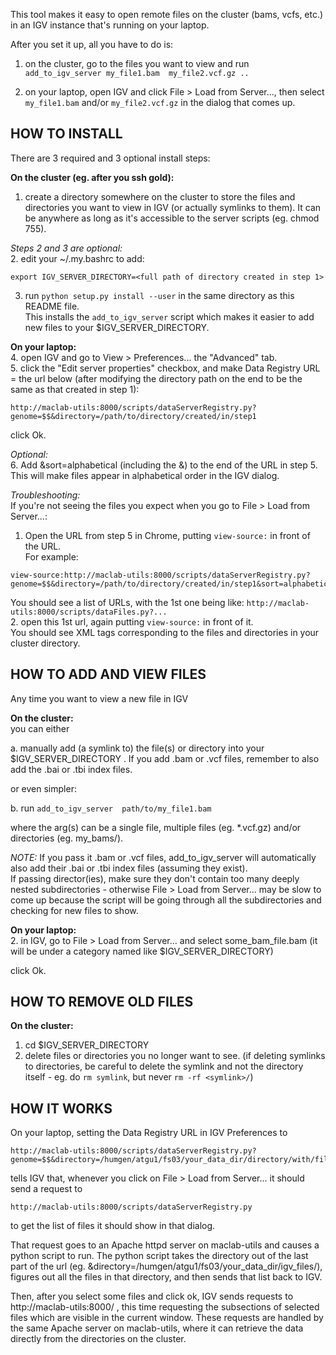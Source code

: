 This tool makes it easy to open remote files on the cluster (bams, vcfs, etc.) in an IGV instance that's running on your laptop.

After you set it up, all you have to do is:

1. on the cluster, go to the files you want to view and run
   `add_to_igv_server my_file1.bam  my_file2.vcf.gz ..` 

2. on your laptop, open IGV and click File > Load from Server..., then
   select `my_file1.bam` and/or `my_file2.vcf.gz` in the dialog that comes up.


HOW TO INSTALL 
--------------

There are 3 required and 3 optional install steps:  

**On the cluster (eg. after you ssh gold):**  
1. create a directory somewhere on the cluster to store the files and directories you
   want to view in IGV (or actually symlinks to them).
   It can be anywhere as long as it's accessible to the server scripts (eg. chmod 755).  

_Steps 2 and 3 are optional:_  
2. edit your ~/.my.bashrc to add:  
```
export IGV_SERVER_DIRECTORY=<full path of directory created in step 1> 
```
3. run `python setup.py install --user` in the same directory as this README file.  
   This installs the `add_to_igv_server` script which makes it easier to add new files to your $IGV_SERVER_DIRECTORY.  

**On your laptop:**  
4. open IGV and go to View > Preferences...  the "Advanced" tab.  
5. click the "Edit server properties" checkbox, and make Data Registry URL = the url below (after modifying the
   directory path on the end to be the same as that created in step 1):  
```
http://maclab-utils:8000/scripts/dataServerRegistry.py?genome=$$&directory=/path/to/directory/created/in/step1
```
   click Ok. 

_Optional:_  
6. Add &sort=alphabetical (including the &) to the end of the URL in
   step 5. This will make files appear in alphabetical order in the IGV dialog.


_Troubleshooting:_  
If you're not seeing the files you expect when you go to File > Load from Server...:  
1. Open the URL from step 5 in Chrome, putting `view-source:` in front of the URL.  
For example:    
```
view-source:http://maclab-utils:8000/scripts/dataServerRegistry.py?genome=$$&directory=/path/to/directory/created/in/step1&sort=alphabetical
```  
You should see a list of URLs, with the 1st one being like: `http://maclab-utils:8000/scripts/dataFiles.py?...`  
2. open this 1st url, again putting `view-source:` in front of it.  
You should see XML tags corresponding to the files and directories in your cluster directory.  


HOW TO ADD AND VIEW FILES
-------------------------

Any time you want to view a new file in IGV  

**On the cluster:**  
you can either

   a. manually add (a symlink to) the file(s) or directory into your
      $IGV_SERVER_DIRECTORY . If you add .bam or .vcf files, remember
      to also add the .bai or .tbi index files.  

   or even simpler:  

   b. run `add_to_igv_server  path/to/my_file1.bam`      

   where the arg(s) can be a single file, multiple files (eg. *.vcf.gz) and/or directories (eg. my_bams/).   
   
   *NOTE:* If you pass it .bam or .vcf files, add_to_igv_server will automatically also add their .bai or .tbi index files (assuming they exist).   
   If passing director(ies), make sure they don't contain too many deeply nested subdirectories - otherwise 
   File > Load from Server... may be slow to come up because the script will be going through all the subdirectories
   and checking for new files to show.   

**On your laptop:**  
2. in IGV, go to File > Load from Server... and select some_bam_file.bam 
   (it will be under a category named like $IGV_SERVER_DIRECTORY)  

   click Ok.   


HOW TO REMOVE OLD FILES
-----------------------

**On the cluster:**  
1. cd $IGV_SERVER_DIRECTORY  
2. delete files or directories you no longer want to see.  (if
   deleting symlinks to directories, be careful to delete the symlink and not the directory itself - eg. do `rm symlink`, but never `rm -rf <symlink>/`)  



HOW IT WORKS
------------

On your laptop, setting the Data Registry URL in IGV Preferences to
```
http://maclab-utils:8000/scripts/dataServerRegistry.py?genome=$$&directory=/humgen/atgu1/fs03/your_data_dir/directory/with/files/you/want/to/view/in/igv
```   
tells IGV that, whenever you click on File > Load from Server... it should send a request to 
```
http://maclab-utils:8000/scripts/dataServerRegistry.py 
```
to get the list of files it should show in that dialog. 

That request goes to an Apache httpd server on maclab-utils and causes a python script to run. The python script takes the directory out of the last part of the url (eg. &directory=/humgen/atgu1/fs03/your_data_dir/igv_files/), 
figures out all the files in that directory, and then sends that list back to IGV.

Then, after you select some files and click ok, IGV sends requests to http://maclab-utils:8000/ , this time requesting the
subsections of selected files which are visible in the current window. These
requests are handled by the same Apache server on maclab-utils, where it can retrieve the data directly from the directories on the cluster.

